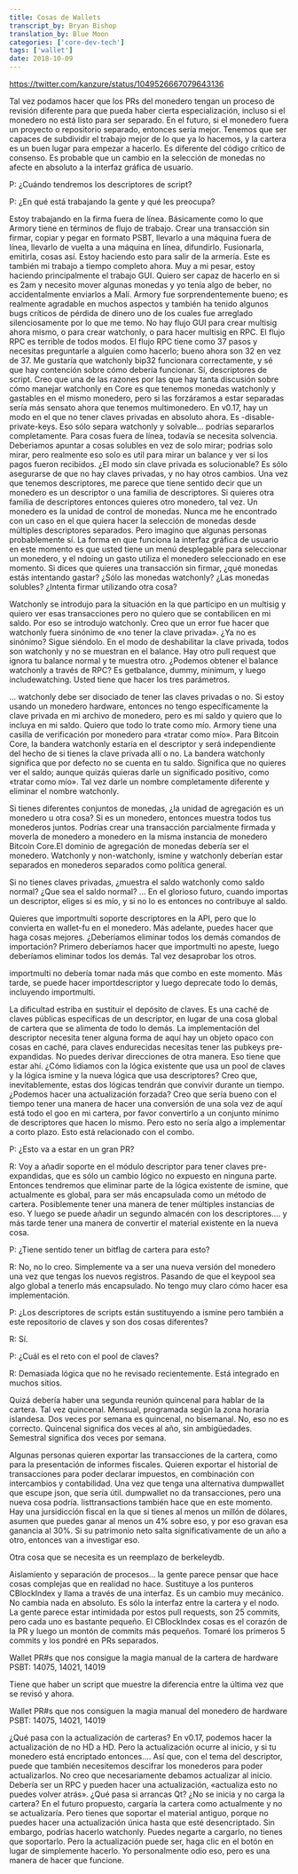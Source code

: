 ```yaml
---
title: Cosas de Wallets
transcript_by: Bryan Bishop
translation_by: Blue Moon
categories: ['core-dev-tech']
tags: ['wallet']
date: 2018-10-09
---
```

<https://twitter.com/kanzure/status/1049526667079643136>

Tal vez podamos hacer que los PRs del monedero tengan un proceso de revisión diferente para que pueda haber cierta especialización, incluso si el monedero no está listo para ser separado. En el futuro, si el monedero fuera un proyecto o repositorio separado, entonces sería mejor. Tenemos que ser capaces de subdividir el trabajo mejor de lo que ya lo hacemos, y la cartera es un buen lugar para empezar a hacerlo. Es diferente del código crítico de consenso. Es probable que un cambio en la selección de monedas no afecte en absoluto a la interfaz gráfica de usuario.

P: ¿Cuándo tendremos los descriptores de script?

P: ¿En qué está trabajando la gente y qué les preocupa?

Estoy trabajando en la firma fuera de línea. Básicamente como lo que Armory tiene en términos de flujo de trabajo. Crear una transacción sin firmar, copiar y pegar en formato PSBT, llevarlo a una máquina fuera de línea, llevarlo de vuelta a una máquina en línea, difundirlo. Fusionarla, emitirla, cosas así. Estoy haciendo esto para salir de la armería. Este es también mi trabajo a tiempo completo ahora. Muy a mi pesar, estoy haciendo principalmente el trabajo GUI. Quiero ser capaz de hacerlo en si es 2am y necesito mover algunas monedas y yo tenía algo de beber, no accidentalmente enviarlos a Malí. Armory fue sorprendentemente bueno; es realmente agradable en muchos aspectos y también ha tenido algunos bugs críticos de pérdida de dinero uno de los cuales fue arreglado silenciosamente por lo que me temo. No hay flujo GUI para crear multisig ahora mismo, o para crear watchonly, o para hacer multisig en RPC. El flujo RPC es terrible de todos modos. El flujo RPC tiene como 37 pasos y necesitas preguntarle a alguien como hacerlo; bueno ahora son 32 en vez de 37. Me gustaría que watchonly bip32 funcionara correctamente, y sé que hay contención sobre cómo debería funcionar. Sí, descriptores de script. Creo que una de las razones por las que hay tanta discusión sobre cómo manejar watchonly en Core es que tenemos monedas watchonly y gastables en el mismo monedero, pero si las forzáramos a estar separadas sería más sensato ahora que tenemos multimonedero. En v0.17, hay un modo en el que no tener claves privadas en absoluto ahora. Es -disable-private-keys. Eso sólo separa watchonly y solvable... podrías separarlos completamente. Para cosas fuera de línea, todavía se necesita solvencia. Deberiamos apuntar a cosas solubles en vez de solo mirar; podrias solo mirar, pero realmente eso solo es util para mirar un balance y ver si los pagos fueron recibidos. ¿El modo sin clave privada es solucionable? Es sólo asegurarse de que no hay claves privadas, y no hay otros cambios. Una vez que tenemos descriptores, me parece que tiene sentido decir que un monedero es un descriptor o una familia de descriptores. Si quieres otra familia de descriptores entonces quieres otro monedero, tal vez. Un monedero es la unidad de control de monedas. Nunca me he encontrado con un caso en el que quiera hacer la selección de monedas desde múltiples descriptores separados. Pero imagino que algunas personas probablemente sí. La forma en que funciona la interfaz gráfica de usuario en este momento es que usted tiene un menú desplegable para seleccionar un monedero, y el ndoing un gasto utiliza el monedero seleccionado en ese momento. Si dices que quieres una transacción sin firmar, ¿qué monedas estás intentando gastar? ¿Sólo las monedas watchonly? ¿Las monedas solubles? ¿Intenta firmar utilizando otra cosa?

Watchonly se introdujo para la situación en la que participo en un multisig y quiero ver esas transacciones pero no quiero que se contabilicen en mi saldo. Por eso se introdujo watchonly. Creo que un error fue hacer que watchonly fuera sinónimo de «no tener la clave privada». ¿Ya no es sinónimo? Sigue siéndolo. En el modo de deshabilitar la clave privada, todos son watchonly y no se muestran en el balance. Hay otro pull request que ignora tu balance normal y te muestra otro. ¿Podemos obtener el balance watchonly a través de RPC? Es getbalance, dummy, minimum, y luego includewatching. Usted tiene que hacer los tres parámetros.

... watchonly debe ser disociado de tener las claves privadas o no. Si estoy usando un monedero hardware, entonces no tengo específicamente la clave privada en mi archivo de monedero, pero es mi saldo y quiero que lo incluya en mi saldo. Quiero que todo lo trate como mío. Armory tiene una casilla de verificación por monedero para «tratar como mío». Para Bitcoin Core, la bandera watchonly estaría en el descriptor y será independiente del hecho de si tienes la clave privada allí o no. La bandera watchonly significa que por defecto no se cuenta en tu saldo. Significa que no quieres ver el saldo; aunque quizás quieras darle un significado positivo, como «tratar como mío». Tal vez darle un nombre completamente diferente y eliminar el nombre watchonly.

Si tienes diferentes conjuntos de monedas, ¿la unidad de agregación es un monedero u otra cosa? Si es un monedero, entonces muestra todos tus monederos juntos. Podrías crear una transacción parcialmente firmada y moverla de monedero a monedero en la misma instancia de monedero Bitcoin Core.El dominio de agregación de monedas debería ser el monedero. Watchonly y non-watchonly, ismine y watchonly deberían estar separados en monederos separados como política general.

Si no tienes claves privadas, ¿muestra el saldo watchonly como saldo normal? ¿Que sea el saldo normal? ... En el glorioso futuro, cuando importas un descriptor, eliges si es mío, y si no lo es entonces no contribuye al saldo.

Quieres que importmulti soporte descriptores en la API, pero que lo convierta en wallet-fu en el monedero. Más adelante, puedes hacer que haga cosas mejores. ¿Deberíamos eliminar todos los demás comandos de importación? Primero deberíamos hacer que importmulti no apeste, luego deberíamos eliminar todos los demás. Tal vez desaprobar los otros.

importmulti no debería tomar nada más que combo en este momento. Más tarde, se puede hacer importdescriptor y luego deprecate todo lo demás, incluyendo importmulti.

La dificultad estriba en sustituir el depósito de claves. Es una caché de claves públicas específicas de un descriptor, en lugar de una cosa global de cartera que se alimenta de todo lo demás. La implementación del descriptor necesita tener alguna forma de aquí hay un objeto opaco con cosas en caché, para claves endurecidas necesitas tener las pubkeys pre-expandidas. No puedes derivar direcciones de otra manera. Eso tiene que estar ahí. ¿Cómo lidiamos con la lógica existente que usa un pool de claves y la lógica ismine y la nueva lógica que usa descriptores? Creo que, inevitablemente, estas dos lógicas tendrán que convivir durante un tiempo. ¿Podemos hacer una actualización forzada? Creo que sería bueno con el tiempo tener una manera de hacer una conversión de una sola vez de aquí está todo el goo en mi cartera, por favor convertirlo a un conjunto mínimo de descriptores que hacen lo mismo. Pero esto no sería algo a implementar a corto plazo. Esto está relacionado con el combo.

P: ¿Esto va a estar en un gran PR?

R: Voy a añadir soporte en el módulo descriptor para tener claves pre-expandidas, que es sólo un cambio lógico no expuesto en ninguna parte. Entonces tendremos que eliminar parte de la lógica existente de ismine, que actualmente es global, para ser más encapsulada como un método de cartera. Posiblemente tener una manera de tener múltiples instancias de eso. Y luego se puede añadir un segundo almacén con los descriptores.... y más tarde tener una manera de convertir el material existente en la nueva cosa.

P: ¿Tiene sentido tener un bitflag de cartera para esto?

R: No, no lo creo. Simplemente va a ser una nueva versión del monedero una vez que tengas los nuevos registros. Pasando de que el keypool sea algo global a tenerlo más encapsulado. No tengo muy claro cómo hacer esa implementación.

P: ¿Los descriptores de scripts están sustituyendo a ismine pero también a este repositorio de claves y son dos cosas diferentes?

R: Sí.

P: ¿Cuál es el reto con el pool de claves?

R: Demasiada lógica que no he revisado recientemente. Está integrado en muchos sitios.

Quizá debería haber una segunda reunión quincenal para hablar de la cartera. Tal vez quincenal. Mensual, programada según la zona horaria islandesa. Dos veces por semana es quincenal, no bisemanal. No, eso no es correcto. Quincenal significa dos veces al año, sin ambigüedades. Semestral significa dos veces por semana.

Algunas personas quieren exportar las transacciones de la cartera, como para la presentación de informes fiscales. Quieren exportar el historial de transacciones para poder declarar impuestos, en combinación con intercambios y contabilidad. Una vez que tenga una alternativa dumpwallet que escupe json, que sería útil. dumpwallet no da transacciones, pero una nueva cosa podría. listtransactions también hace que en este momento. Hay una jursidicción fiscal en la que si tienes al menos un millón de dólares, asumen que puedes ganar al menos un 4% sobre eso, y por eso gravan esa ganancia al 30%. Si su patrimonio neto salta significativamente de un año a otro, entonces van a investigar eso.

Otra cosa que se necesita es un reemplazo de berkeleydb.

Aislamiento y separación de procesos... la gente parece pensar que hace cosas complejas que en realidad no hace. Sustituye a los punteros CBlockIndex y llama a través de una interfaz. Es un cambio muy mecánico. No cambia nada en absoluto. Es sólo la interfaz entre la cartera y el nodo. La gente parece estar intimidada por estos pull requests, son 25 commits, pero cada uno es bastante pequeño. El CBlockIndex cosas es el corazón de la PR y luego un montón de commits más pequeños. Tomaré los primeros 5 commits y los pondré en PRs separados.

Wallet PR#s que nos consigue la magia manual de la cartera de hardware PSBT: 14075, 14021, 14019

Tiene que haber un script que muestre la diferencia entre la última vez que se revisó y ahora.

Wallet PR#s que nos consiguen la magia manual del monedero de hardware PSBT: 14075, 14021, 14019

¿Qué pasa con la actualización de carteras? En v0.17, podemos hacer la actualización de no HD a HD. Pero la actualización ocurre al inicio, y si tu monedero está encriptado entonces.... Así que, con el tema del descriptor, puede que también necesitemos descifrar los monederos para poder actualizarlos. No creo que necesariamente debamos actualizar al inicio. Debería ser un RPC y pueden hacer una actualización, «actualiza esto no puedes volver atrás». ¿Qué pasa si arrancas Qt? ¿No se inicia y no carga la cartera? En el futuro propuesto, cargaría la cartera como actualmente y no se actualizaría. Pero tienes que soportar el material antiguo, porque no puedes hacer una actualización única hasta que esté desencriptado. Sin embargo, podrías hacerlo watchonly. Puedes negarte a cargarlo, no tienes que soportarlo. Pero la actualización puede ser, haga clic en el botón en lugar de simplemente hacerlo. Yo personalmente odio eso, pero es una manera de hacer que funcione.
